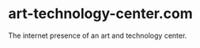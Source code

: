 art-technology-center.com
=========================

The internet presence of an art and technology center.
